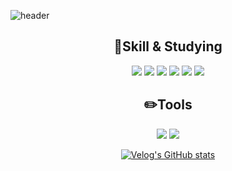 ![header](https://capsule-render.vercel.app/api?type=wave&color=auto&height=200&section=header&text=MunJio%20&fontSize=80)
  

<div align="center">
  <h2>📌Skill & Studying</h2>
  
<img src="https://img.shields.io/badge/JAVA-007396?style=for-the-badge&logo=java&logoColor=white">
<img src="https://img.shields.io/badge/C++-00599C?style=for-the-badge&logo=c++&logoColor=white">
<img src="https://img.shields.io/badge/Spring-6DB33F?style=for-the-badge&logo=spring&logoColor=white">
  
<img src="https://img.shields.io/badge/MySQL-4479A1?style=for-the-badge&logo=MySQL&logoColor=white">
<img src="https://img.shields.io/badge/Oracle-F80000?style=for-the-badge&logo=Oracle&logoColor=white">
<img src="https://img.shields.io/badge/aws-232F3E?style=for-the-badge&logo=aws&logoColor=white">

  <h2>✏️Tools </h2>

<img src="https://img.shields.io/badge/Eclipse-2C2255?style=for-the-badge&logo=Eclipse%20IDE&logoColor=white">
<img src="https://img.shields.io/badge/github-181717?style=for-the-badge&logo=github&logoColor=white">
  
  
  
  
[![Velog's GitHub stats](https://velog-readme-stats.vercel.app/api/badge?name=bearjioc)](https://velog.io/@bearjioc) 
</div>


